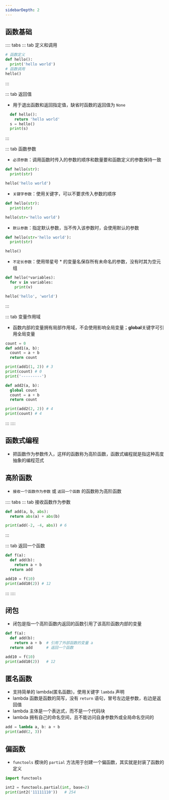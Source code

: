 ```yaml
---
sidebarDepth: 2
---
```


## 函数基础


:::: tabs
::: tab 定义和调用
```python
# 函数定义
def hello():
  print('hello world')
# 函数调用
hello()
```
:::

::: tab 返回值
+ 用于退出函数和返回指定值，缺省时函数的返回值为 `None`
```python
  def hello():
    return 'hello world'
  s = hello()
  print(s)
```
:::

::: tab 函数参数
+ `必须参数`：调用函数时传入的参数的顺序和数量要和函数定义的参数保持一致
```python
def hello(str):
  print(str)

hello('hello world')
```

+ `关键字参数`：使用关键字，可以不要求传入参数的顺序
```python
def hello(str):
  print(str)

hello(str='hello world')
```

+ `默认参数`：指定默认参数，当不传入该参数时，会使用默认的参数
```python
def hello(str='hello world'):
  print(str)

hello()
```

+ `不定长参数`：使用带星号 * 的变量名保存所有未命名的参数，没有时其为空元组
```python
def hello(*variables):
  for v in variables:
    print(v)

hello('hello', 'world')
```
:::

::: tab 变量作用域
+ 函数内部的变量拥有局部作用域，不会使用影响全局变量；**global**关键字可引用全局变量
```python
count = 0
def add1(a, b):
  count = a + b
  return count

print(add1(1, 2)) # 3
print(count) # 0
print('---------')

def add2(a, b):
  global count
  count = a + b
  return count

print(add2(2, 2)) # 4
print(count) # 4
```
:::
::::




## 函数式编程

+ 把函数作为参数传入，这样的函数称为高阶函数，函数式编程就是指这种高度抽象的编程范式


## 高阶函数

+ `接收一个函数作为参数` 或 `返回一个函数` 的函数称为高阶函数

:::: tabs
::: tab 接收函数作为参数
```py
def add(a, b, abs):
  return abs(a) + abs(b)

print(add(-2, -4, abs)) # 6
```
:::

::: tab 返回一个函数
```py
def f(a):
  def add(b):
    return a + b
  return add

add10 = f(10)
print(add10(2)) # 12
```
:::
::::



## 闭包

+ 闭包是指一个高阶函数内返回的函数引用了该高阶函数内部的变量
```py
def f(a):
  def add(b):
    return a + b  # 引用了外部函数的变量 a
  return add      # 返回一个函数

add10 = f(10)
print(add10(2))   # 12

```



## 匿名函数

+ 支持简单的 lambda(匿名函数)，使用关键字 `lambda` 声明
+ lambda 函数是函数的简写，没有 `return` 语句，冒号左边是参数，右边是返回值
+ lambda 主体是一个表达式，而不是一个代码块
+ lambda 拥有自己的命名空间，且不能访问自身参数外或全局命名空间的

```py
add = lambda a, b: a + b 
print(add(2, 3))
```


## 偏函数

+ `functools` 模块的 `partial` 方法用于创建一个偏函数，其实就是封装了函数的定义
```py
import functools

int2 = functools.partial(int, base=2)
print(int2('11111110'))   # 254
```